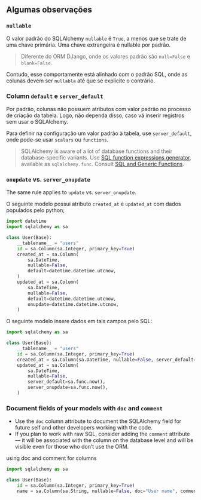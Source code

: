 ## Algumas observações

### `nullable`

O valor padrão do SQLAlchemy `nullable` é `True`, a menos que se trate de uma chave primária. Uma chave extrangeira é nullable por padrão. 

> Diferente do ORM DJango, onde os valores padrão são `null=False` e `blank=False`.

Contudo, esse comportamente está alinhado com o padrão SQL, onde as colunas devem ser `nullabla` até que se explicite o contrário.

### Column `default` e `server_default`

Por padrão, colunas não possuem atributos com valor padrão no processo de criação da tabela. Logo, não dependa disso, caso vá inserir registros sem usar o SQLAlchemy. 

Para definir na configuração um valor padrão à tabela, use `server_default`, onde pode-se usar `scalars` ou `functions`.

>SQLAlchemy is aware of a lot of database functions and their database-specific variants. Use [SQL function expressions generator](https://docs.sqlalchemy.org/en/14/core/sqlelement.html#sqlalchemy.sql.expression.func), available as `sqlalchemy.func`. Consult [SQL and Generic Functions](https://docs.sqlalchemy.org/en/14/core/functions.html).

### `onupdate` vs. `server_onupdate`

The same rule applies to `update` vs. `server_onupdate`.

O seguinte modelo possui atributo `created_at` e `updated_at` com dados populados pelo python;

```python
import datetime
import sqlalchemy as sa

class User(Base):
    __tablename__ = "users"
    id = sa.Column(sa.Integer, primary_key=True)
    created_at = sa.Column(
        sa.DateTime,
        nullable=False,
        default=datetime.datetime.utcnow,
    )
    updated_at = sa.Column(
        sa.DateTime,
        nullable=False,
        default=datetime.datetime.utcnow,
        onupdate=datetime.datetime.utcnow,
    )
```

O seguinte modelo insere dados em tais campos pelo SQL:

```python
import sqlalchemy as sa

class User(Base):
    __tablename__ = "users"
    id = sa.Column(sa.Integer, primary_key=True)
    created_at = sa.Column(sa.DateTime, nullable=False, server_default=sa.func.now())
    updated_at = sa.Column(
        sa.DateTime,
        nullable=False,
        server_default=sa.func.now(),
        server_onupdate=sa.func.now(),
    )
```

### Document fields of your models with `doc` and `comment`

-   Use the `doc` column attribute to document the SQLAlchemy field for future self and other developers working with the code.
-   If you plan to work with raw SQL, consider adding the `comment` attribute — it will be associated with the column on the database level and will be visible even for those who don’t use the ORM.

using doc and comment for columns

```python
import sqlalchemy as sa

class User(Base):
    id = sa.Column(sa.Integer, primary_key=True)
    name = sa.Column(sa.String, nullable=False, doc="User name", comment="User name")
```
